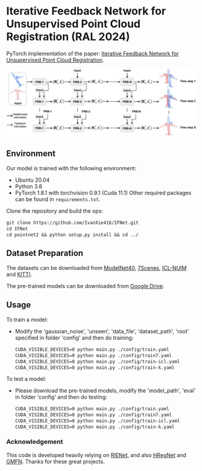 # Iterative Feedback Network for Unsupervised Point Cloud Registration (RAL 2024)
PyTorch implementation of the paper:
[Iterative Feedback Network for Unsupervised Point Cloud Registration](https://arxiv.org/abs/2401.04357).

![CMIGNet architecture](assets/IFNet.png)

## Environment
Our model is trained with the following environment:
- Ubuntu 20.04
- Python 3.8
- PyTorch 1.8.1 with torchvision 0.9.1 (Cuda 11.1)
Other required packages can be found in ```requirements.txt```.

Clone the repository and build the ops:
   ```
   git clone https://github.com/IvanXie416/IFNet.git
   cd IFNet
   cd pointnet2 && python setup.py install && cd ../
   ```


## Dataset Preparation
The datasets can be downloaded from [ModelNet40](https://shapenet.cs.stanford.edu/media/modelnet40_ply_hdf5_2048.zip), [7Scenes](https://drive.google.com/file/d/1XdQ3muo5anFA28ZFch06z_iTEjXxLEQi/view?usp=sharing), [ICL-NUIM](https://drive.google.com/drive/folders/1Wb0gQf-9_9zmUawxl3cGwG9rDSjTDojK) and [KITTI](http://www.cvlibs.net/datasets/kitti/eval_odometry.php).

The pre-trained models can be downloaded from [Google Drive](https://drive.google.com/file/d/1z9V3qTjtYV-R_kLf2GofX-MJzx0Uappm/view?usp=sharing).


## Usage
To train a model:
   - Modify the 'gaussian_noise', 'unseen', 'data_file', 'dataset_path', 'root' specified in folder 'config' and then do training:
     ```
     CUDA_VISIBLE_DEVICES=0 python main.py ./config/train.yaml
     CUDA_VISIBLE_DEVICES=0 python main.py ./config/train7.yaml
     CUDA_VISIBLE_DEVICES=0 python main.py ./config/train-icl.yaml
     CUDA_VISIBLE_DEVICES=0 python main.py ./config/train-k.yaml
     ```

To test a model:
   - Please download the pre-trained models, modify the 'model_path', 'eval' in folder 'config' and then do testing:
     ```
     CUDA_VISIBLE_DEVICES=0 python main.py ./config/train.yaml
     CUDA_VISIBLE_DEVICES=0 python main.py ./config/train7.yaml
     CUDA_VISIBLE_DEVICES=0 python main.py ./config/train-icl.yaml
     CUDA_VISIBLE_DEVICES=0 python main.py ./config/train-k.yaml
     ```

<!-- ## Citation
If you find our work useful in your research, please consider citing:
```latex
@article{xie2024iterative,
  author={Xie, Yifan and Zhu, Jihua and Li, Shiqi and Shi, Pengcheng},
  journal={IEEE Robotics and Automation Letters}, 
  title={Cross-Modal Information-Guided Network Using Contrastive Learning for Point Cloud Registration}, 
  year={2024},
  volume={9},
  number={1},
  pages={103-110},
  doi={10.1109/LRA.2023.3331625}
}

@article{xie2024iterative,
      title={Iterative Feedback Network for Unsupervised Point Cloud Registration}, 
      author={Yifan Xie and Boyu Wang and Shiqi Li and Jihua Zhu},
      year={2024},
      eprint={2401.04357},
      archivePrefix={arXiv},
      primaryClass={cs.CV}
}
``` -->

### Acknowledgement
This code is developed heavily relying on [RIENet](https://github.com/supersyq/RIENet), and also [HRegNet](https://github.com/ispc-lab/HRegNet) and [GMFN](https://github.com/liqilei/GMFN). Thanks for these great projects.

